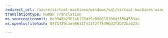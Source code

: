 ```yaml
---
redirect_url: /azure/virtual-machines/windows/sql/virtual-machines-windows-portal-sql-server-provision
translationtype: Human Translation
ms.sourcegitcommit: 0e3948b2907ab178d39c898610106df33b4533aa
ms.openlocfilehash: 0471439caee6611f411f2ff549bd2f3b72ba323c

---
```



<!--HONumber=Feb17_HO3-->


